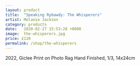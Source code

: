 ```yaml
---
layout: product
title:  "Speaking Rybawdy: The Whisperers"
artist: Melanie Jackson
category: products
date:   2020-02-27 15:53:28 +0000
image:  the-whisperers.jpg
price: £120
permalink: /shop/the-whisperers
---
```

2022, Giclee Print on Photo Rag Hand Finished, 1/3, 14x24cm
